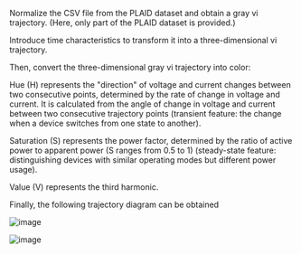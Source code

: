 Normalize the CSV file from the PLAID dataset and obtain a gray vi trajectory. (Here, only part of the PLAID dataset is provided.)

Introduce time characteristics to transform it into a three-dimensional vi trajectory.

Then, convert the three-dimensional gray vi trajectory into color:

Hue (H) represents the "direction" of voltage and current changes between two consecutive points, determined by the rate of change in voltage and current. It is calculated from the angle of change in voltage and current between two consecutive trajectory points (transient feature: the change when a device switches from one state to another).

Saturation (S) represents the power factor, determined by the ratio of active power to apparent power (S ranges from 0.5 to 1) (steady-state feature: distinguishing devices with similar operating modes but different power usage).

Value (V) represents the third harmonic.

Finally, the following trajectory diagram can be obtained

![image](https://github.com/Yym212612/Data-Set/assets/117264647/d1bb2fdb-7bab-45a5-a337-eeb1a1b712b6)

![image](https://github.com/Yym212612/Data-Set/assets/117264647/c7104d3a-256d-4f54-b655-8db263e8ea7b)
